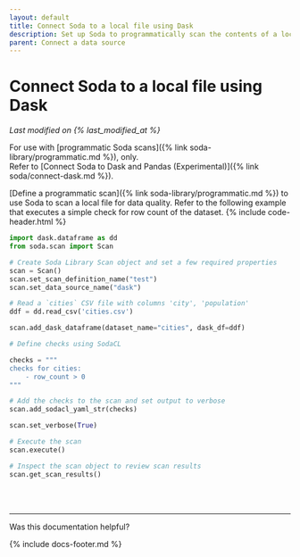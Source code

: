 ```yaml
---
layout: default
title: Connect Soda to a local file using Dask
description: Set up Soda to programmatically scan the contents of a local file using Dask.
parent: Connect a data source
---
```


# Connect Soda to a local file using Dask
*Last modified on {% last_modified_at %}*

For use with [programmatic Soda scans]({% link soda-library/programmatic.md %}), only. <br />Refer to [Connect Soda to Dask and Pandas (Experimental)]({% link soda/connect-dask.md %}).

[Define a programmatic scan]({% link soda-library/programmatic.md %}) to use Soda to scan a local file for data quality. Refer to the following example that executes a simple check for row count of the dataset.
{% include code-header.html %}
```python
import dask.dataframe as dd
from soda.scan import Scan

# Create Soda Library Scan object and set a few required properties
scan = Scan()
scan.set_scan_definition_name("test")
scan.set_data_source_name("dask")

# Read a `cities` CSV file with columns 'city', 'population'
ddf = dd.read_csv('cities.csv')

scan.add_dask_dataframe(dataset_name="cities", dask_df=ddf)

# Define checks using SodaCL

checks = """
checks for cities:
    - row_count > 0
"""

# Add the checks to the scan and set output to verbose
scan.add_sodacl_yaml_str(checks)

scan.set_verbose(True)

# Execute the scan
scan.execute()

# Inspect the scan object to review scan results
scan.get_scan_results()
```

<br />
<br />

---

Was this documentation helpful?

<!-- LikeBtn.com BEGIN -->
<span class="likebtn-wrapper" data-theme="tick" data-i18n_like="Yes" data-ef_voting="grow" data-show_dislike_label="true" data-counter_zero_show="true" data-i18n_dislike="No"></span>
<script>(function(d,e,s){if(d.getElementById("likebtn_wjs"))return;a=d.createElement(e);m=d.getElementsByTagName(e)[0];a.async=1;a.id="likebtn_wjs";a.src=s;m.parentNode.insertBefore(a, m)})(document,"script","//w.likebtn.com/js/w/widget.js");</script>
<!-- LikeBtn.com END -->

{% include docs-footer.md %}

